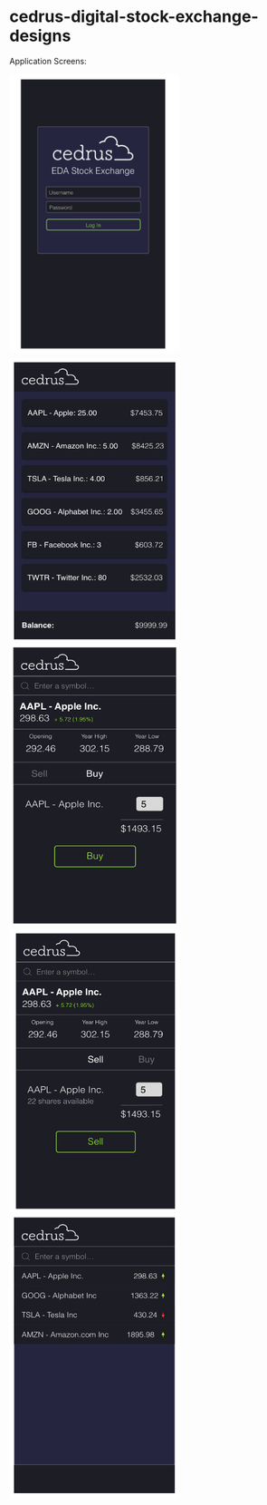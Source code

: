 # cedrus-digital-stock-exchange-designs

Application Screens:

<div>
  <img src="/images/AuthScreen.png" alt="AuthScreen" title="Auth Screen" width="300" height="500" />
  <img src="/images/AccountScreen.png" alt="AccountScreen" title="Account Screen" width="300" height="500" />
  <img src="/images/BuyScreen.png" alt="BuyScreen" title="Buy Screen" width="300" height="500" />
  <img src="/images/SellScreen.png" alt="SellScreen" title="Sell Screen" width="300" height="500" />
  <img src="/images/SearchResults.png" alt="SearchResults" title="Search Results" width="300" height="500" />
</div>
